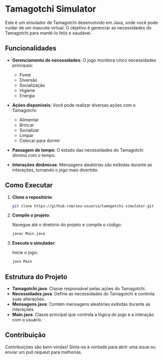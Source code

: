 # Tamagotchi Simulator

Este é um simulador de Tamagotchi desenvolvido em Java, onde você pode cuidar de um mascote virtual. O objetivo é gerenciar as necessidades do Tamagotchi para mantê-lo feliz e saudável.

## Funcionalidades

- **Gerenciamento de necessidades**: O jogo monitora cinco necessidades principais:
  - Fome
  - Diversão
  - Socialização
  - Higiene
  - Energia

- **Ações disponíveis**: Você pode realizar diversas ações com o Tamagotchi:
  - Alimentar
  - Brincar
  - Socializar
  - Limpar
  - Colocar para dormir

- **Passagem de tempo**: O estado das necessidades do Tamagotchi diminui com o tempo.

- **Interações dinâmicas**: Mensagens aleatórias são exibidas durante as interações, tornando o jogo mais divertido.

## Como Executar

1. **Clone o repositório**:

    ```bash
    git clone https://github.com/seu-usuario/tamagotchi-simulator.git
    ```

2. **Compile o projeto**:

    Navegue até o diretório do projeto e compile o código:

    ```bash
    javac Main.java
    ```

3. **Execute o simulador**:

    Inicie o jogo:

    ```bash
    java Main
    ```

## Estrutura do Projeto

- **Tamagotchi.java**: Classe responsável pelas ações do Tamagotchi.
- **Necessidades.java**: Define as necessidades do Tamagotchi e controla suas alterações.
- **Mensagens.java**: Contém mensagens aleatórias exibidas durante as interações.
- **Main.java**: Classe principal que controla a lógica do jogo e a interação com o usuário.

## Contribuição

Contribuições são bem-vindas! Sinta-se à vontade para abrir uma issue ou enviar um pull request para melhorias.


